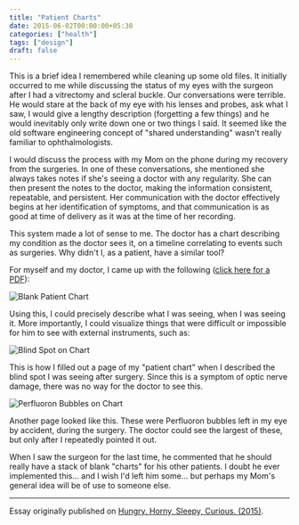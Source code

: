 ```yaml
---
title: "Patient Charts"
date: 2015-06-02T00:00:00+05:30
categories: ["health"]
tags: ["design"]
draft: false
---
```


This is a brief idea I remembered while cleaning up some old files. It initially occurred to me while discussing the status of my eyes with the surgeon after I had a vitrectomy and scleral buckle. Our conversations were terrible. He would stare at the back of my eye with his lenses and probes, ask what I saw, I would give a lengthy description (forgetting a few things) and he would inevitably only write down one or two things I said. It seemed like the old software engineering concept of "shared understanding" wasn't really familiar to ophthalmologists.

I would discuss the process with my Mom on the phone during my recovery from the surgeries. In one of these conversations, she mentioned she always takes notes if she's seeing a doctor with any regularity. She can then present the notes to the doctor, making the information consistent, repeatable, and persistent. Her communication with the doctor effectively begins at her identification of symptoms, and that communication is as good at time of delivery as it was at the time of her recording.

This system made a lot of sense to me. The doctor has a chart describing my condition as the doctor sees it, on a timeline correlating to events such as surgeries. Why didn't I, as a patient, have a similar tool?

For myself and my doctor, I came up with the following ([click here for a PDF](https://drive.google.com/file/d/0BzODvNzjQF-vWW9SdkJIaFpTY1U/view)):

![Blank Patient Chart](/img/2015-06-02-patient-chart-eyeballs.png)

Using this, I could precisely describe what I was seeing, when I was seeing it. More importantly, I could visualize things that were difficult or impossible for him to see with external instruments, such as:

![Blind Spot on Chart](/img/2015-06-02-blind-spot.png)

This is how I filled out a page of my "patient chart" when I described the blind spot I was seeing after surgery. Since this is a symptom of optic nerve damage, there was no way for the doctor to see this.

![Perfluoron Bubbles on Chart](/img/2015-06-02-perfluoron.png)

Another page looked like this. These were Perfluoron bubbles left in my eye by accident, during the surgery. The doctor could see the largest of these, but only after I repeatedly pointed it out.

When I saw the surgeon for the last time, he commented that he should really have a stack of blank "charts" for his other patients. I doubt he ever implemented this... and I wish I'd left him some... but perhaps my Mom's general idea will be of use to someone else.

***

Essay originally published on [Hungry, Horny, Sleepy, Curious. (2015)](http://blog.deobald.ca/2015/06/patient-charts.html).
